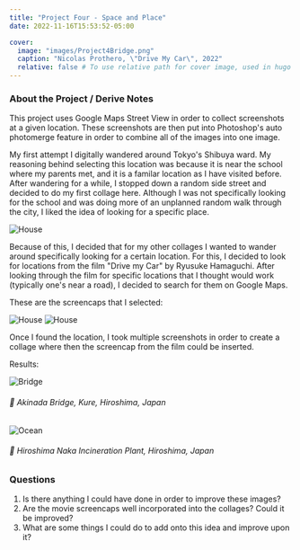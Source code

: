 ```yaml
---
title: "Project Four - Space and Place"
date: 2022-11-16T15:53:52-05:00

cover:
  image: "images/Project4Bridge.png"
  caption: "Nicolas Prothero, \"Drive My Car\", 2022"
  relative: false # To use relative path for cover image, used in hugo Page-bundles
---
```


### About the Project / Derive Notes
This project uses Google Maps Street View in order to collect screenshots at a given location. These screenshots are then put into Photoshop's auto photomerge feature in order to combine all of the images into one image.

My first attempt I digitally wandered around Tokyo's Shibuya ward. My reasoning behind selecting this location was because it is near the school where my parents met, and it is a familar location as I have visited before. After wandering for a while, I stopped down a random side street and decided to do my first collage here. Although I was not specifically looking for the school and was doing more of an unplanned random walk through the city, I liked the idea of looking for a specific place.

![House](../images/Project4House.png)

Because of this, I decided that for my other collages I wanted to wander around specifically looking for a certain location. For this, I decided to look for locations from the film "Drive my Car" by Ryusuke Hamaguchi. After looking through the film for specific locations that I thought would work (typically one's near a road), I decided to search for them on Google Maps. 

These are the screencaps that I selected:

![House](../images/Car.png)
![House](../images/TwoPeople.png)

Once I found the location, I took multiple screenshots in order to create a collage where then the screencap from the film could be inserted.  

Results:

![Bridge](../images/Project4Bridge.png)
###### 📍 Akinada Bridge, Kure, Hiroshima, Japan  


![Ocean](../images/Project4Drive.png)
###### 📍 Hiroshima Naka Incineration Plant, Hiroshima, Japan  


### Questions
1. Is there anything I could have done in order to improve these images? 
2. Are the movie screencaps well incorporated into the collages? Could it be improved?
3. What are some things I could do to add onto this idea and improve upon it?
